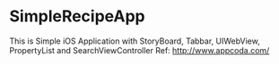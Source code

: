 SimpleRecipeApp
===============

This is Simple iOS Application with StoryBoard, Tabbar, UIWebView, PropertyList and SearchViewController  Ref: http://www.appcoda.com/

